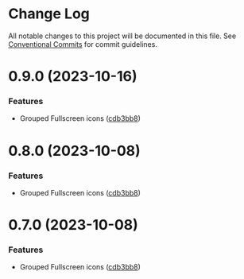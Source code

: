 # Change Log

All notable changes to this project will be documented in this file.
See [Conventional Commits](https://conventionalcommits.org) for commit guidelines.

# 0.9.0 (2023-10-16)

### Features

- Grouped Fullscreen icons ([cdb3bb8](https://github.com/layer5io/sistent/commit/cdb3bb83bc8962543271d69395a5ae9bffbd4045))

# 0.8.0 (2023-10-08)

### Features

- Grouped Fullscreen icons ([cdb3bb8](https://github.com/layer5io/sistent/commit/cdb3bb83bc8962543271d69395a5ae9bffbd4045))

# 0.7.0 (2023-10-08)

### Features

- Grouped Fullscreen icons ([cdb3bb8](https://github.com/layer5io/sistent/commit/cdb3bb83bc8962543271d69395a5ae9bffbd4045))

